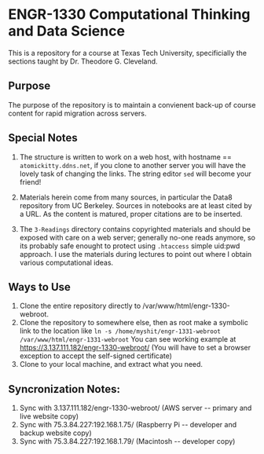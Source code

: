 # ENGR-1330 Computational Thinking and Data Science
This is a repository for a course at Texas Tech University, specificially the sections taught by Dr. Theodore G. Cleveland.

## Purpose
The purpose of the repository is to maintain a convienent back-up of course content for rapid migration across servers.  

## Special Notes
1. The structure is written to work on a web host, with hostname == `atomickitty.ddns.net`, if you clone to another server you will have the lovely task of changing the links.  The string editor `sed` will become your friend!

2. Materials herein come from many sources, in particular the Data8 repository from UC Berkeley.  Sources in notebooks are at least cited by a URL.  As the content is matured, proper citations are to be inserted.

3. The `3-Readings` directory contains copyrighted materials and should be exposed with care on a web server; generally no-one reads anymore, so its probably safe enought to protect using `.htaccess` simple uid:pwd approach. I use the materials during lectures to point out where I obtain various computational ideas.

## Ways to Use
1. Clone the entire repository directly to /var/www/html/engr-1330-webroot.  
2. Clone the repository to somewhere else, then as root make a symbolic link to the location like ```ln -s /home/myshit/engr-1331-webroot /var/www/html/engr-1331-webroot```  You can see working example at https://3.137.111.182/engr-1330-webroot/ (You will have to set a browser exception to accept the self-signed certificate)
3. Clone to your local machine, and extract what you need.


## Syncronization Notes:
1. Sync with 3.137.111.182/engr-1330-webroot/ (AWS server -- primary and live website copy)
2. Sync with 75.3.84.227:192.168.1.75/ (Raspberry Pi -- developer and backup website copy)
3. Sync with 75.3.84.227:192.168.1.79/ (Macintosh -- developer copy)
